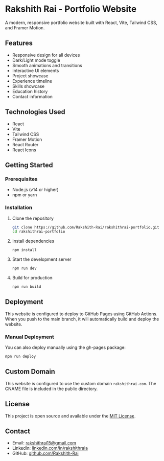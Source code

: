 # Rakshith Rai - Portfolio Website

A modern, responsive portfolio website built with React, Vite, Tailwind CSS, and Framer Motion.

## Features

- Responsive design for all devices
- Dark/Light mode toggle
- Smooth animations and transitions
- Interactive UI elements
- Project showcase
- Experience timeline
- Skills showcase
- Education history
- Contact information

## Technologies Used

- React
- Vite
- Tailwind CSS
- Framer Motion
- React Router
- React Icons

## Getting Started

### Prerequisites

- Node.js (v14 or higher)
- npm or yarn

### Installation

1. Clone the repository
   ```bash
   git clone https://github.com/Rakshith-Rai/rakshithrai-portfolio.git
   cd rakshithrai-portfolio
   ```

2. Install dependencies
   ```bash
   npm install
   ```

3. Start the development server
   ```bash
   npm run dev
   ```

4. Build for production
   ```bash
   npm run build
   ```

## Deployment

This website is configured to deploy to GitHub Pages using GitHub Actions. When you push to the main branch, it will automatically build and deploy the website.

### Manual Deployment

You can also deploy manually using the gh-pages package:

```bash
npm run deploy
```

## Custom Domain

This website is configured to use the custom domain `rakshithrai.com`. The CNAME file is included in the public directory.

## License

This project is open source and available under the [MIT License](LICENSE).

## Contact

- Email: rakshithrai15@gmail.com
- LinkedIn: [linkedin.com/in/rakshithraia](https://linkedin.com/in/rakshithraia)
- GitHub: [github.com/Rakshith-Rai](https://github.com/Rakshith-Rai)
